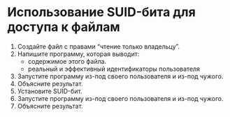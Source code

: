 # Использование SUID-бита для доступа к файлам

1. Создайте файл с правами “чтение только владельцу”.
2. Напишите программу, которая выводит:
   + содержимое этого файла.
   + реальный и эффективный идентификаторы пользователя
3. Запустите программу из-под своего пользователя и из-под чужого.
4. Объясните результат.
5. Установите SUID-бит.
6. Запустите программу из-под своего пользователя и из-под чужого.
7. Объясните результат.
